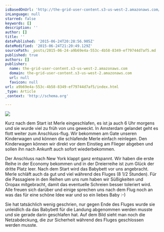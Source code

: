 ```yaml
---
isBasedOnUrl: 'http://the-grid-user-content.s3-us-west-2.amazonaws.com/9f4ddb50-cb92-425b-ad02-87c0c45f296f.jpg'
inLanguage: null
starred: false
keywords: []
description: ''
author: []
title: ''
datePublished: '2015-06-24T20:28:56.905Z'
dateModified: '2015-06-24T21:20:49.129Z'
sourcePath: _posts/2015-06-24-a9b69e4a-553c-4b58-8349-ef79744d7af5.md
published: true
authors: []
publisher:
  name: the-grid-user-content.s3-us-west-2.amazonaws.com
  domain: the-grid-user-content.s3-us-west-2.amazonaws.com
  url: null
  favicon: null
url: a9b69e4a-553c-4b58-8349-ef79744d7af5/index.html
_type: Article
_context: 'http://schema.org'

---
```

![](http://the-grid-user-content.s3-us-west-2.amazonaws.com/9f4ddb50-cb92-425b-ad02-87c0c45f296f.jpg)

Kurz nach dem Start ist Merle eingeschlafen, es ist ja auch 6 Uhr morgens und sie wurde viel zu früh von uns geweckt. In Amsterdam gelandet geht es flott weiter zum Anschluss-flug. Wir bekommen am Gate unseren Kinderwagen und können die schlafende Merle einfach reinlegen. Den Kinderwagen können wir direkt vor dem Einstieg am Flieger abgeben und sollen ihn nach Ankunft auch sofort wiederbekommen.

Der Anschluss nach New York klappt ganz entspannt. Wir haben die erste Reihe in der Economy bekommen und in der Dreierreihe ist zum Glück der dritte Platz leer. Nach dem Start wird das Babybett vor uns angebracht. Merle schläft auch da gut und viel während des Fluges (8 1/2 Stunden). Für die Passagiere in den Reihen um uns rum haben wir Süßigkeiten und Oropax mitgebracht, damit das eventuelle Schreien besser toleriert wird. Alle freuen sich darüber und einige sprechen uns nach dem Flug noch an was das für eine schöne Idee war und so ein liebes Baby :-)

Sie hat tatsächlich wenig geschrien, nur gegen Ende des Fluges wurde sie unleidlich da das Babybett für die Landung abgenommen werden musste und sie gerade darin geschlafen hat. Auf dem Bild sieht man noch die Netzabdeckung, die zur Sicherheit während des Fluges geschlossen werden musste.
